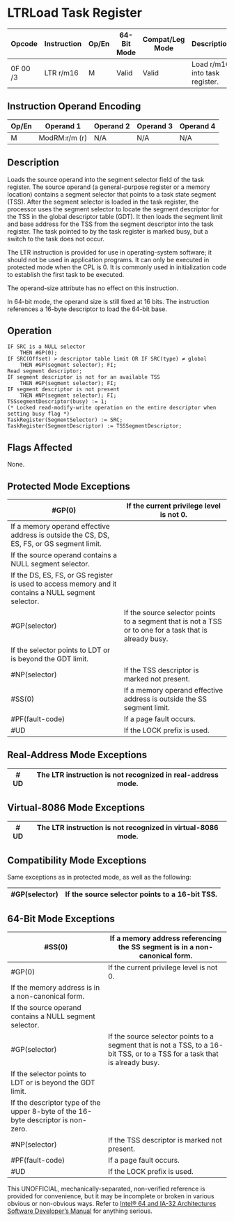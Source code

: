 # LTR**Load Task Register**

| Opcode   | Instruction | Op/En | 64-Bit Mode | Compat/Leg Mode | Description                    |
| -------- | ----------- | ----- | ----------- | --------------- | ------------------------------ |
| 0F 00 /3 | LTR r/m16   | M     | Valid       | Valid           | Load r/m16 into task register. |

## Instruction Operand Encoding

| Op/En | Operand 1     | Operand 2 | Operand 3 | Operand 4 |
| ----- | ------------- | --------- | --------- | --------- |
| M     | ModRM:r/m (r) | N/A       | N/A       | N/A       |

## Description

Loads the source operand into the segment selector field of the task register. The source operand (a general-purpose register or a memory location) contains a segment selector that points to a task state segment (TSS). After the segment selector is loaded in the task register, the processor uses the segment selector to locate the segment descriptor for the TSS in the global descriptor table (GDT). It then loads the segment limit and base address for the TSS from the segment descriptor into the task register. The task pointed to by the task register is marked busy, but a switch to the task does not occur.

The LTR instruction is provided for use in operating-system software; it should not be used in application programs. It can only be executed in protected mode when the CPL is 0. It is commonly used in initialization code to establish the first task to be executed.

The operand-size attribute has no effect on this instruction.

In 64-bit mode, the operand size is still fixed at 16 bits. The instruction references a 16-byte descriptor to load the 64-bit base.

## Operation

```
IF SRC is a NULL selector
    THEN #​​​​GP(0);
IF SRC(Offset) > descriptor table limit OR IF SRC(type) ≠ global
    THEN #​​​​GP(segment selector); FI;
Read segment descriptor;
IF segment descriptor is not for an available TSS
    THEN #​​​​GP(segment selector); FI;
IF segment descriptor is not present
    THEN #​NP(segment selector); FI;
TSSsegmentDescriptor(busy) := 1;
(* Locked read-modify-write operation on the entire descriptor when setting busy flag *)
TaskRegister(SegmentSelector) := SRC;
TaskRegister(SegmentDescriptor) := TSSSegmentDescriptor;

```

## Flags Affected

None.

## Protected Mode Exceptions

| \#​​​​GP(0)                                                                                         | If the current privilege level is not 0.                                                                |
| --------------------------------------------------------------------------------------------------- | ------------------------------------------------------------------------------------------------------- |
| If a memory operand effective address is outside the CS, DS, ES, FS, or GS segment limit.           |
| If the source operand contains a NULL segment selector.                                             |
| If the DS, ES, FS, or GS register is used to access memory and it contains a NULL segment selector. |
| \#​​​​GP(selector)                                                                                  | If the source selector points to a segment that is not a TSS or to one for a task that is already busy. |
| If the selector points to LDT or is beyond the GDT limit.                                           |
| \#​NP(selector)                                                                                     | If the TSS descriptor is marked not present.                                                            |
| \#​​​​​SS(0)                                                                                        | If a memory operand effective address is outside the SS segment limit.                                  |
| \#​PF(fault-code)                                                                                   | If a page fault occurs.                                                                                 |
| #​​​UD                                                                                              | If the LOCK prefix is used.                                                                             |

## Real-Address Mode Exceptions

| #​​​UD | The LTR instruction is not recognized in real-address mode. |
| ------ | ----------------------------------------------------------- |

## Virtual-8086 Mode Exceptions

| #​​​UD | The LTR instruction is not recognized in virtual-8086 mode. |
| ------ | ----------------------------------------------------------- |

## Compatibility Mode Exceptions

Same exceptions as in protected mode, as well as the following:

| \#​​​​GP(selector) | If the source selector points to a 16-bit TSS. |
| ------------------ | ---------------------------------------------- |

## 64-Bit Mode Exceptions

| \#​​​​​SS(0)                                                                      | If a memory address referencing the SS segment is in a non-canonical form.                                                  |
| --------------------------------------------------------------------------------- | --------------------------------------------------------------------------------------------------------------------------- |
| \#​​​​GP(0)                                                                       | If the current privilege level is not 0.                                                                                    |
| If the memory address is in a non-canonical form.                                 |
| If the source operand contains a NULL segment selector.                           |
| \#​​​​GP(selector)                                                                | If the source selector points to a segment that is not a TSS, to a 16-bit TSS, or to a TSS for a task that is already busy. |
| If the selector points to LDT or is beyond the GDT limit.                         |
| If the descriptor type of the upper 8-byte of the 16-byte descriptor is non-zero. |
| \#​NP(selector)                                                                   | If the TSS descriptor is marked not present.                                                                                |
| \#​PF(fault-code)                                                                 | If a page fault occurs.                                                                                                     |
| #​​​UD                                                                            | If the LOCK prefix is used.                                                                                                 |

This UNOFFICIAL, mechanically-separated, non-verified reference is provided for convenience, but it may be
incomplete or broken in various obvious or non-obvious
ways. Refer to [Intel® 64 and IA-32 Architectures Software Developer’s Manual](https://software.intel.com/en-us/download/intel-64-and-ia-32-architectures-sdm-combined-volumes-1-2a-2b-2c-2d-3a-3b-3c-3d-and-4) for anything serious.
